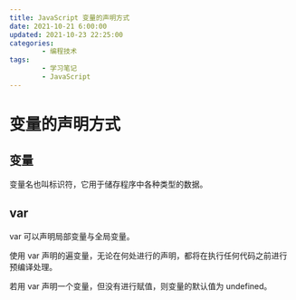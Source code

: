 ```yaml
---
title: JavaScript 变量的声明方式
date: 2021-10-21 6:00:00
updated: 2021-10-23 22:25:00
categories:
        - 编程技术
tags:
        - 学习笔记
        - JavaScript
---
```


# 变量的声明方式

## 变量

变量名也叫标识符，它用于储存程序中各种类型的数据。

## var

var 可以声明局部变量与全局变量。

使用 var 声明的遍变量，无论在何处进行的声明，都将在执行任何代码之前进行预编译处理。

若用 var 声明一个变量，但没有进行赋值，则变量的默认值为 undefined。
